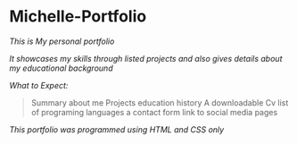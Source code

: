 # Michelle-Portfolio
 


_This is My personal portfolio_

_It showcases my skills through listed projects and also gives details about my educational background_

_What to Expect:_

> Summary about me
> Projects
> education history
> A downloadable Cv
> list of programing languages
> a contact form
> link to social media pages

_This portfolio was programmed using HTML and CSS only_
